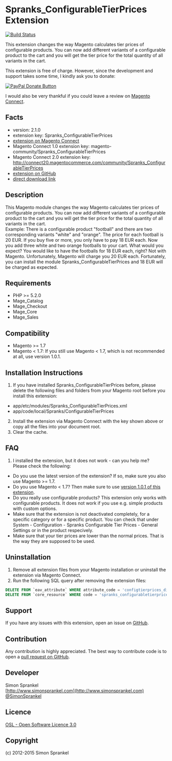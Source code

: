 Spranks_ConfigurableTierPrices Extension
========================================
[![Build Status](https://travis-ci.org/sprankhub/Spranks_ConfigurableTierPrices.svg?branch=master)](https://travis-ci.org/sprankhub/Spranks_ConfigurableTierPrices)

This extension changes the way Magento calculates tier prices of configurable products. You can now add different variants of a configurable product to the cart and you will get the tier price for the total quantity of all variants in the cart.

This extension is free of charge. However, since the development and support takes some time, I kindly ask you to donate:

[![PayPal Donate Button](https://www.paypalobjects.com/en_US/i/btn/btn_donateCC_LG.gif)](https://www.paypal.com/cgi-bin/webscr?cmd=_s-xclick&hosted_button_id=PLZAWC5QXVYN6)

I would also be very thankful if you could leave a review on [Magento Connect](http://www.magentocommerce.com/magento-connect/spranks-configurabletierprices.html).

Facts
-----
- version: 2.1.0
- extension key: Spranks_ConfigurableTierPrices
- [extension on Magento Connect](http://www.magentocommerce.com/magento-connect/spranks-configurabletierprices.html)
- Magento Connect 1.0 extension key: magento-community/Spranks_ConfigurableTierPrices
- Magento Connect 2.0 extension key: http://connect20.magentocommerce.com/community/Spranks_ConfigurableTierPrices
- [extension on GitHub](https://github.com/sprankhub/Spranks_ConfigurableTierPrices)
- [direct download link](https://github.com/sprankhub/Spranks_ConfigurableTierPrices/archive/master.zip)

Description
-----------
This Magento module changes the way Magento calculates tier prices of configurable products. You can now add different variants of a configurable product to the cart and you will get the tier price for the total quantity of all variants in the cart.  
Example: There is a configurable product "football" and there are two corresponding variants "white" and "orange". The price for each football is 20 EUR. If you buy five or more, you only have to pay 18 EUR each. Now you add three white and two orange footballs to your cart. What would you expect? You would like to have the footballs for 18 EUR each, right? Not with Magento. Unfortunately, Magento will charge you 20 EUR each. Fortunately, you can install the module Spranks_ConfigurableTierPrices and 18 EUR will be charged as expected.

Requirements
------------
- PHP >= 5.2.0
- Mage_Catalog
- Mage_Checkout
- Mage_Core
- Mage_Sales

Compatibility
-------------
- Magento >= 1.7
- Magento < 1.7: If you still use Magento < 1.7, which is not recommended at all, use version 1.0.1.

Installation Instructions
-------------------------
1. If you have installed Spranks_ConfigurableTierPrices before, please delete the following files and folders from your Magento root before you install this extension:
  * app/etc/modules/Spranks_ConfigurableTierPrices.xml
  * app/code/local/Spranks/ConfigurableTierPrices
2. Install the extension via Magento Connect with the key shown above or copy all the files into your document root.
3. Clear the cache.

FAQ
---
1. I installed the extension, but it does not work - can you help me?  
Please check the following:
  * Do you use the latest version of the extension? If so, make sure you also use Magento >= 1.7.
  * Do you use Magento < 1.7? Then make sure to use [version 1.0.1 of this extension](https://github.com/sprankhub/Spranks_ConfigurableTierPrices/releases/tag/v1.0.1).
  * Do you really use configurable products? This extension only works with configurable products. It does not work if you use e.g. simple products with custom options.
  * Make sure that the extension is not deactivated completely, for a specific category or for a specific product. You can check that under System - Configuration - Spranks Configurable Tier Prices - General Settings or in the product respecively.
  * Make sure that your tier prices are lower than the normal prices. That is the way they are supposed to be used.

Uninstallation
--------------
1. Remove all extension files from your Magento installation or uninstall the extension via Magento Connect.
2. Run the following SQL query after removing the extension files:

```sql
DELETE FROM `eav_attribute` WHERE attribute_code = 'configtierprices_disabled';
DELETE FROM `core_resource` WHERE code = 'spranks_configurabletierprices_setup';
```

Support
-------
If you have any issues with this extension, open an issue on [GitHub](https://github.com/sprankhub/Spranks_ConfigurableTierPrices/issues).

Contribution
------------
Any contribution is highly appreciated. The best way to contribute code is to open a [pull request on GitHub](https://help.github.com/articles/using-pull-requests).

Developer
---------
Simon Sprankel  
[http://www.simonsprankel.com](http://www.simonsprankel.com)  
[@SimonSprankel](https://twitter.com/SimonSprankel)

Licence
-------
[OSL - Open Software Licence 3.0](http://opensource.org/licenses/osl-3.0.php)

Copyright
---------
(c) 2012-2015 Simon Sprankel
